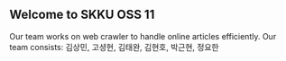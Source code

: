 ## Welcome to SKKU OSS 11

Our team works on web crawler to handle online articles efficiently.
Our team consists: 김상민, 고셩현, 김태완, 김현호, 박근현, 정요한

